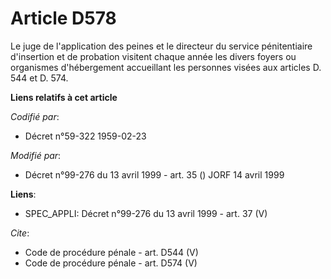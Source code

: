 # Article D578

Le juge de l'application des peines et le directeur du service pénitentiaire d'insertion et de probation visitent chaque
année les divers foyers ou organismes d'hébergement accueillant les personnes visées aux articles D. 544 et D. 574.

**Liens relatifs à cet article**

_Codifié par_:

  - Décret n°59-322 1959-02-23

_Modifié par_:

  - Décret n°99-276 du 13 avril 1999 - art. 35 () JORF 14 avril 1999

**Liens**:

  - SPEC_APPLI: Décret n°99-276 du 13 avril 1999 - art. 37 (V)

_Cite_:

  - Code de procédure pénale - art. D544 (V)
  - Code de procédure pénale - art. D574 (V)

